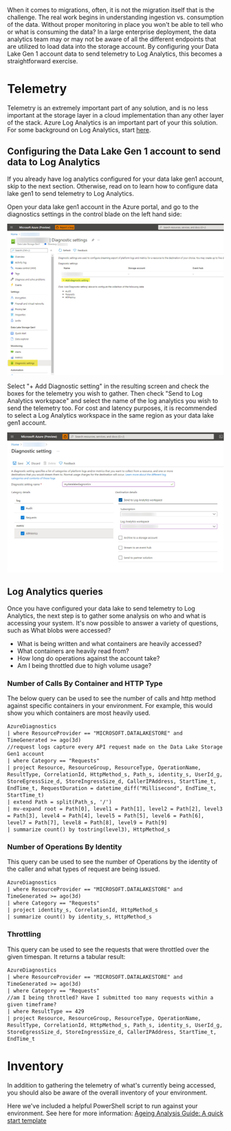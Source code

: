 When it comes to migrations, often, it is not the migration itself that is the challenge. The real work begins in understanding ingestion vs. consumption of the data. Without proper monitoring in place you won't be able to tell who or what is consuming the data? In a large enterprise deployment, the data analytics team may or may not be aware of all the different endpoints that are utilized to load data into the storage account. By configuring your Data Lake Gen 1 account data to send telemetry to Log Analytics, this becomes a straightforward exercise.

# Telemetry
Telemetry is an extremely important part of any solution, and is no less important at the storage layer in a cloud implementation than any other layer of the stack. Azure Log Analytics is an important part of your this solution. For some background on Log Analytics, start [here](https://docs.microsoft.com/en-us/azure/azure-monitor/logs/log-analytics-overview). 

## Configuring the Data Lake Gen 1 account to send data to Log Analytics
If you already have log analytics configured for your data lake gen1 account, skip to the next section. Otherwise, read on to learn how to configure data lake gen1 to send telemetry to Log Analytics. 

Open your data lake gen1 account in the Azure portal, and go to the diagnostics settings in the control blade on the left hand side:

![image](../Assets/images/datalakegen1law1.jpg)

Select "+ Add Diagnostic setting" in the resulting screen and check the boxes for the telemetry you wish to gather. Then check "Send to Log Analytics workspace" and select the name of the log analytics you wish to send the telemetry too. For cost and latency purposes, it is recommended to select a Log Analytics workspace in the same region as your data lake gen1 account. 

![image](../Assets/images/datalakegen1law2.jpg)

## Log Analytics queries
Once you have configured your data lake to send telemetry to Log Analytics, the next step is to gather some analysis on who and what is accessing your system. It's now possible to answer a variety of questions, such as 
What blobs were accessed?
* What is being written and what containers are heavily accessed?
* What containers are heavily read from?
* How long do operations against the account take?
* Am I being throttled due to high volume usage? 

### Number of Calls By Container and HTTP Type
The below query can be used to see the number of calls and http method against specific containers in your environment. For example, this would show you which containers are most heavily used. 

````
AzureDiagnostics
| where ResourceProvider == "MICROSOFT.DATALAKESTORE" and TimeGenerated >= ago(3d)
//request logs capture every API request made on the Data Lake Storage Gen1 account
| where Category == "Requests"
| project Resource, ResourceGroup, ResourceType, OperationName, ResultType, CorrelationId, HttpMethod_s, Path_s, identity_s, UserId_g, StoreEgressSize_d, StoreIngressSize_d, CallerIPAddress, StartTime_t, EndTime_t, RequestDuration = datetime_diff("Millisecond", EndTime_t, StartTime_t)
| extend Path = split(Path_s, '/')
| mv-expand root = Path[0], level1 = Path[1], level2 = Path[2], level3 = Path[3], level4 = Path[4], level5 = Path[5], level6 = Path[6], level7 = Path[7], level8 = Path[8], level9 = Path[9]
| summarize count() by tostring(level3), HttpMethod_s 
````

### Number of Operations By Identity
This query can be used to see the number of Operations by the identity of the caller and what types of request are being issued.

````
AzureDiagnostics
| where ResourceProvider == "MICROSOFT.DATALAKESTORE" and TimeGenerated >= ago(3d)
| where Category == "Requests"
| project identity_s, CorrelationId, HttpMethod_s
| summarize count() by identity_s, HttpMethod_s
````

### Throttling
This query can be used to see the requests that were throttled over the given timespan. It returns a tabular result:

````
AzureDiagnostics
| where ResourceProvider == "MICROSOFT.DATALAKESTORE" and TimeGenerated >= ago(3d)
| where Category == "Requests"
//am I being throttled? Have I submitted too many requests within a given timeframe?
| where ResultType == 429
| project Resource, ResourceGroup, ResourceType, OperationName, ResultType, CorrelationId, HttpMethod_s, Path_s, identity_s, UserId_g, StoreEgressSize_d, StoreIngressSize_d, CallerIPAddress, StartTime_t, EndTime_t
````

# Inventory 
In addition to gathering the telemetry of what's currently being accessed, you should also be aware of the overall inventory of your environment. 

Here we've included a helpful PowerShell script to run against your environment. See here for more information: [Ageing Analysis Guide: A quick start template](https://github.com/Azure/adlsgen1togen2migration/tree/main/3-Migrate/Utilities/Ageing%20Analysis)

